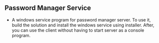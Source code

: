 ## Password Manager Service
- A windows service program for password manager server. To use it, build the solution and install the windows service using installer. After, you can use the client without having to start server as a console program.

